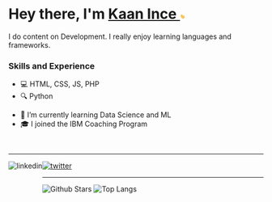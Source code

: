 <h1>Hey there, I'm <a  href="https://github.com/tanyagupta0201/">Kaan Ince </a> <img  src="https://raw.githubusercontent.com/ABSphreak/ABSphreak/master/gifs/Hi.gif" width="10px"></h1>
I do content on Development. I really enjoy learning languages and frameworks.

### Skills and  Experience

* 💻 HTML, CSS, JS, PHP
* 🔍 Python



- 🌱 I’m currently learning Data Science and ML 
- 🎓 I joined the IBM Coaching Program
<br>
<hr>

<a href="https://www.linkedin.com/in/kaaniince/" target="blank"><img align="left" alt='linkedin' src="https://cdn.jsdelivr.net/npm/simple-icons@3.0.1/icons/linkedin.svg" height="55" widht="55"/></a>


<a href="https://twitter.com/iincekaan" target="blank"><img align="mid" alt='twitter' src="https://cdn.jsdelivr.net/npm/simple-icons@3.0.1/icons/twitter.svg" height="55" widht="55"/></a>

 
<hr>


![Github Stars](https://github-readme-stats.vercel.app/api?username=kaaniince&show_icons=true&locale=en&count_private=true&hide_rank=true&custom_title=My%20GitHub%20Stats&disable_animations=true&theme=algolia) ![Top Langs](https://github-readme-stats.vercel.app/api/top-langs/?username=kaaniince&langs_count=8&theme=algolia&layout=compact)
